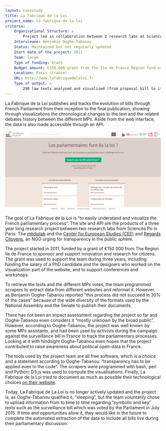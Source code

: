 ```yaml
---
layout: casestudy
title: La Fabrique de la Loi
project_name: la-fabrique-de-la-loi
criteria:
    Organisational Structure: >
        Project led in collaboration between 2 research labs at SciencesPo and the NGO Regards Citoyens
    Interviewee: Benjamin Ooghe-Tabanou
    Status: Maintained but not regularly updated
    Start date of the project: 2011
    Team: large
    Type of funding: Grant
    Budget amount: €150,000 grant from the Ile de France Region fund over 3 years
    Location: Paris (France)
    URL: http://www.lafabriquedelaloi.fr
    Type of output: >
        290 law texts analysed and visualized (from proposal bill to its published version) showing how parliamentary process in France works.
---
```


La Fabrique de la Loi publishes and tracks the evolution of bills through French Parliament from their inception to the final publication, showing through visualizations the chronological changes to the text and the related debates history between the different MPs. Aside from the web interface, the data is also made accessible through an API. 

![](images/la_fabrique_de_la_loi.png)

The goal of La Fabrique de la Loi is “to easily understand and visualize the French parliamentary process”. The site and API are the products of a three year long research project between two research labs from Sciences Po in Paris: The [médialab](http://www.medialab.sciences-po.fr/) and the [Center for European Studies (CEE)](http://www.cee.sciences-po.fr/) and [Regards Citoyens](https://www.regardscitoyens.org/), an NGO urging for transparency in the public sphere. 

The project started in 2011, funded by a grant of €150 000 from The Region Ile de France to sponsor and support innovation and research for citizens. The grant was used to support the team during three years, including funding the salary of a PhD candidate and the designers who worked on the visualization part of the website, and to support conferences and workshops.

To retrieve the texts and the different MPs votes, the team programmed scrapers to extract data from different websites and reformat it. However, as Benjamin Ooghe-Tabanou reported “this process did not succeed in 30% of the cases” because of the wide diversity of the formats used by the National Assembly and the Senate to publish their documents.
 
There has not been an impact assessment regarding the project so far and Ooghe-Tabanou even considers it “mostly unknown by the broad public”. However, according to Ooghe-Tabanou, the project was well known by some MPs assistants, and had been used by activists during the campaign against the surveillance bill in France to track the parliamentary processes. Looking at it with hindsight Ooghe-Tabanou even hopes that the project contributed to raise awareness about political open-data in France.
 
The tools used by the project team are all free software, which is a choice and a statement according to Ooghe-Tabanou: “transparency has to be applied even to the code”. The scrapers were programmed with bash, perl and Python; D3.js was used to compute the visualisations. Finally, La Fabrique de la Loi tried to document as much as possible their technological choices [on their website](https://www.lafabriquedelaloi.fr/a-propos.html). 

Today, La Fabrique de La Loi is no longer actively updated and the project is, as Ooghe-Tabanou qualified it, “sleeping”, but the team voluntarily chose to upload information from to time to time regarding “symbolic and key” texts such as the surveillance bill which was voted by the Parliament in July 2015. If time and opportunities allow it, they would like in the future to complete the automated extraction of the data to include all bills live during their parliamentary discussion.
